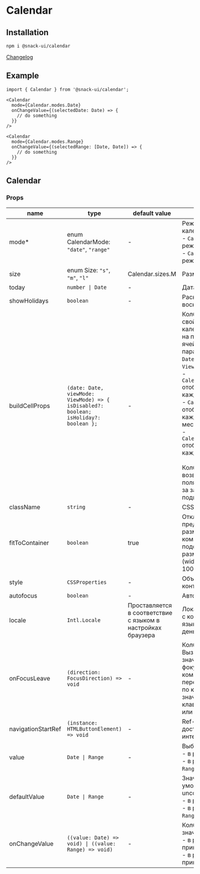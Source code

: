 # Calendar

## Installation
`npm i @snack-ui/calendar`

[Changelog](./CHANGELOG.md)

## Example

```tsx
import { Calendar } from '@snack-ui/calendar';

<Calendar
  mode={Calendar.modes.Date}
  onChangeValue={(selectedDate: Date) => {
    // do something
  }}
/>

<Calendar
  mode={Calendar.modes.Range}
  onChangeValue={(selectedRange: [Date, Date]) => {
    // do something
  }}
/>
```

[//]: DOCUMENTATION_SECTION_START
[//]: THIS_SECTION_IS_AUTOGENERATED_PLEASE_DONT_EDIT_IT
## Calendar
### Props
| name | type | default value | description |
|------|------|---------------|-------------|
| mode* | enum CalendarMode: `"date"`, `"range"` | - | Режим работы календаря: <br> - `Calendar.modes.Date` - режим выбора даты <br> - `Calendar.modes.Date` - режим выбора периода |
| size | enum Size: `"s"`, `"m"`, `"l"` | Calendar.sizes.M | Размер |
| today | `number \| Date` | - | Дата сегодняшнего дня |
| showHolidays | `boolean` | - | Раскрашивает субботу и воскресенье |
| buildCellProps | `(date: Date, viewMode: ViewMode) => { isDisabled?: boolean; isHoliday?: boolean };` | - | Колбек установки свойств ячейка календаря. Вызывается на построение каждой ячейки. Принимает два параметра: <br> `Date` - дата ячейки <br> `ViewMode`: <br>  - `Calendar.viewMode.Month` отображение месяца, каждая ячейка - 1 день <br>  - `Calendar.viewMode.Year` отображение года, каждая ячейка - 1 месяц <br>  - `Calendar.viewMode.Decade` отображение декады, каждая ячейка - 1 год <br><br> Колбек должен возвращать объект с полями, отвечающими за задизаленность и подкраску ячейки. |
| className | `string` | - | CSS-класс контейнера |
| fitToContainer | `boolean` | true | Отключает предустановленный размер, заставляя компонент подстраиваться к размеру контейнра: (width: 100%, height: 100%). |
| style | `CSSProperties` | - | Объект со стилями на контейнер. |
| autofocus | `boolean` | - | Автофокус |
| locale | `Intl.Locale` | Проставляется в соответствие с языком в настройках браузера | Локаль, в соответствие с которой выставляется язык названий и первый день недели |
| onFocusLeave | `(direction: FocusDirection) => void` | - | Колбек потери фокуса. Вызывается со значением `next`, когда фокус покидает компонент, передвигаясь вперед, по клавише `tab`. Со значением `prev` - по клавише стрелки вверх или `shift + tab`. |
| navigationStartRef | `(instance: HTMLButtonElement) => void` | - | Ref-callback на первый доступный интерактивный элемент |
| value | `Date \| Range` | - | Выбранное значение.<br> - в режиме date тип `Date` <br> - в режиме range тип `Range` (`[Date, Date]`) |
| defaultValue | `Date \| Range` | - | Значение по-умолчанию для uncontrolled.<br> - в режиме date тип `Date` <br> - в режиме range тип `Range` (`[Date, Date]`) |
| onChangeValue | `((value: Date) => void) \| ((value: Range) => void)` | - | Колбек выбора значения.<br> - в режиме date принимает тип `Date` <br> - в режиме range принимает тип `Range` |


[//]: DOCUMENTATION_SECTION_END
